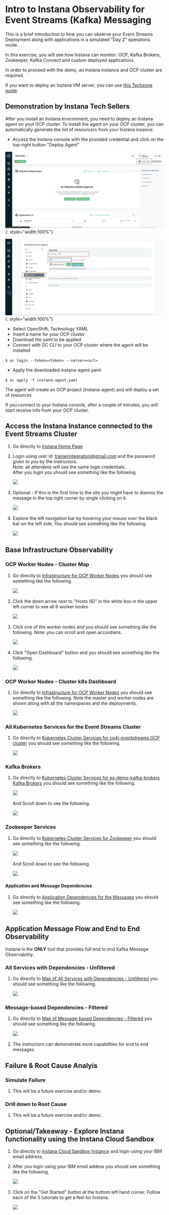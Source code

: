 # Intro to Instana Observability for Event Streams (Kafka) Messaging

This is a brief introduction to how you can observe your Event Streams Deployment along with applications in a simulated "Day 2" operations mode.

In this exercise, you will see how Instana can monitor: OCP, Kafka Brokers, Zookeeper, Kafka Connect and custom deployed applications.

In order to proceed with the demo, an Instana instance and OCP cluster are required.

If you want to deploy an Instana VM server, you can use [this Techzone guide](https://techzone.ibm.com/collection/instana-selfdeployon-vsi).

## Demonstration by Instana Tech Sellers
<!---
Edited
-->

After you install an Instana environment, you need to deploy an Instana agent on yout OCP cluster. To install the agent on your OCP cluster, you can automatically generate the list of resourcers from your Instana insance:

* Access the Instana console with the provided credential and click on the top-right button "Deploy Agent"

![](./images/Instana-console-1.png){: style="width:100%"}
        
![](./images/Instana-console-2.png){: style="width:100%"}
* Select OpenShift, Technology YAML
* Insert a name for your OCP cluster
* Download the yaml to be applied
* Connect with OC CLI to your OCP cluster where the agent will be installed

`$ oc login --token=<token> --server=<url>`

* Apply the downloaded instana-agent.yaml

`$ oc apply -f instana-agent.yaml`


The agent will create an OCP project (instana-agent) and will deploy a set of resources 

If you connect to your Instana console, after a couple of minutes, you will start receive info from your OCP cluster.


## Access the Instana Instance connected to the Event Streams Cluster

1. Go directly to [Instana Home Page](https://training-kafka.instana.io/)   

1. Login using user id: trainerintegration@gmail.com and the password given to you by the instructors.<br>  Note: all attendees will use the same login credentials. <br>After you login you should see something like the following.

    ![](./images/instana-home-page.png)

1. Optional - If this is the first time to the site you might have to dismiss the message in the top right corner by single clicking on it.

    ![](./images/dismiss-deployment-message.png)

1. Explore the left navigation bar by hovering your mouse over the black bar on the left side.  You should see something like the following.

    ![](./images/left-nav-menu-hover.png)


## Base Infrastructure Observability


### OCP Worker Nodes - Cluster Map

1. Go directly to [Infrastructure for OCP Worker Nodes](https://training-kafka.instana.io/#/physical?timeline.ws=300000&timeline.to=1654895400000&timeline.fm=1654895400000&timeline.ar=false&deployment.page=1&snapshotId=QllSytQa5I513X22IH_cZ51nTDo) you should see something like the following.

    ![](./images/map-with-zone.png)

1. Click the down arrow next to "Hosts (6)" in the white box in the upper left corner to see all 6 worker nodes.

    ![](./images/ocp-worker-nodes-map.png)

1. Click one of the worker nodes and you should see something like the following.  Note: you can scroll and open accordians.

    ![](./images/ocp-worker-nodes-map-drill-to-worker1.png)

1. Click "Open Dashboard" button and you should see something like the following.

    ![](./images/ocp-worker-nodes-map-drill-to-worker1-dashboard.png)

### OCP Worker Nodes - Cluster k8s Dashboard

1. Go directly to [Infrastructure for OCP Worker Nodes](https://training-kafka.instana.io/#/kubernetes/cluster;clusterId=Q8VhkXFGtFTkz0Wj0ACUwXfbNzw/summary?timeline.ws=300000&timeline.to=1654895400000&timeline.fm=1654895400000&timeline.ar=false&deployment.page=1) you should see something like the following.  Note the master and worker nodes are shown along with all the namespaces and the deployments.

    ![](./images/ocp-worker-nodes-k8s-dashboard.png)

### All Kubernetes Services for the Event Streams Cluster

1. Go directly to [Kubernetes Cluster Services for cp4i-eventstreams OCP cluster](https://training-kafka.instana.io/#/kubernetes/namespace;namespaceId=8_1DhmCiu43T_1DQWKwUUAxiObg/services?timeline.ws=300000&timeline.to=1654895400000&timeline.fm=1654895400000&timeline.ar=false&deployment.page=1) you should see something like the following.

    ![](./images/base-infra-observability.png)

### Kafka Brokers 

1. Go directly to [Kubernetes Cluster Services for es-demo-kafka-brokers Kafka Brokers](https://training-kafka.instana.io/#/kubernetes/service;serviceId=b3b5HqyUadR4BemJgV4Pt6uYKdk/summary?timeline.ws=300000&timeline.to=1654895400000&timeline.fm=1654895400000&timeline.ar=false&deployment.page=1) you should see something like the following.

    ![](./images/kafka-brokers-a.png)

    And Scroll down to see the following.

    ![](./images/kafka-brokers-b.png)

### Zookeeper Services

1. Go directly to [Kubernetes Cluster Services for Zookeeper](https://training-kafka.instana.io/#/kubernetes/service;serviceId=RKawrvO0SzoJarUt6wD4BSJNJ9g/summary?timeline.ws=300000&timeline.to=1654895400000&timeline.fm=1654895400000&timeline.ar=false&deployment.page=1) you should see something like the following.

    ![](./images/zookeeper-a.png)

    And Scroll down to see the following.

    ![](./images/zookeeper-b.png)


#### Application and Message Dependencies

1. Go directly to [Application Dependencies for the Messages](https://training-kafka.instana.io/#/application;appId=wCa4qi2XSg-oAEB4c9S-zQ/map?timeline.ws=60000&timeline.to=1654895400000&timeline.fm=1654895400000&timeline.ar=false&deployment.page=1&snapshotId=ykF2ZP-cO4WvpdS8FlJXHYsDW38) you should see something like the following.

    ![](./images/message-dependencies.png)


## Application Message Flow and End to End Observability

Instana is the **ONLY** tool that provides full end to end Kafka Message Observability.

### All Services with Dependencies - Unfiltered 

1. Go directly to [Map of All Services with Dependencies - Unfiltered](https://training-kafka.instana.io/#/application;appId=-McjQT-9QiGYFBp41mOkZA/map?timeline.ws=300000&timeline.to=1654895400000&timeline.fm=1654895400000&timeline.ar=false&deployment.page=1) you should see something like the following.

    ![](./images/unfiltered-service-map.png)

### Message-based Dependencies - Filtered

1. Go directly to [Map of Message-based Dependencies - Filtered](https://training-kafka.instana.io/#/application;appId=wCa4qi2XSg-oAEB4c9S-zQ/map?timeline.ws=300000&timeline.to=1654895400000&timeline.fm=1654895400000&timeline.ar=false&deployment.page=1) you should see something like the following.

    ![](./images/filtered-message-map.png)


1. The instructors can demonstrate more capabilities for end to end messages.

## Failure & Root Cause Analyis

### Simulate Failure

1. This will be a future exercise and/or demo.

### Drill down to Root Cause

1. This will be a future exercise and/or demo.


## Optional/Takeaway - Explore Instana functionality using the Instana Cloud Sandbox

1. Go directly to [Instana Cloud Sandbox Instance](https://www.instana.com/apm-observability-sandbox/) and login using your IBM email address.

1. After you login using your IBM email addess you should see something like the following.

    ![](./images/instana-sandbox-home.png)


1. Click on the "Get Started" button at the bottom left hand corner.  Follow each of the 5 tutorials to get a feel for Instana.

    ![](./images/sandbox-getting-started.png)
